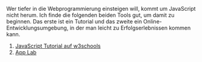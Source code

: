 Wer tiefer in die Webprogrammierung einsteigen will, kommt um JavaScript nicht herum. Ich finde die folgenden beiden Tools gut, um damit zu beginnen. Das erste ist ein Tutorial und das zweite ein Online-Entwicklungsumgebung, in der man leicht zu Erfolgserlebnissen kommen kann.

1. [JavaScript Tutorial auf w3schools](http://www.w3schools.com/js/default.asp)
2. [App Lab](https://code.org/educate/applab) 
